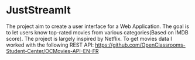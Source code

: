 # JustStreamIt 

The project aim to create a user interface for a Web Application. The goal is to let users know top-rated movies from 
various categories(Based on IMDB score). The project is largely inspired by Netflix. To get movies data I worked with 
the following REST API:
https://github.com/OpenClassrooms-Student-Center/OCMovies-API-EN-FR
